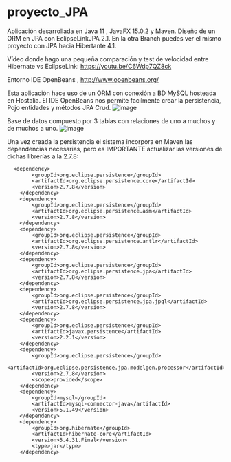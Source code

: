 # proyecto_JPA

Aplicación desarrollada en Java 11 , JavaFX 15.0.2 y Maven.
Diseño de un ORM en JPA con EclipseLinkJPA 2.1.
En la otra Branch puedes ver el mismo proyecto con JPA hacia Hibertante 4.1.

Vídeo donde hago una pequeña comparación y test de velocidad entre Hibernate vs EclipseLink: https://youtu.be/C6Wdp7QZ8ck

Entorno IDE OpenBeans , http://www.openbeans.org/

Esta aplicación hace uso de un ORM con conexión a BD MySQL hosteada en Hostalia. El IDE OpenBeans nos permite facilmente crear la persistencia, Pojo entidades y métodos JPA Crud.
![image](https://user-images.githubusercontent.com/57302177/119737338-04738f80-be77-11eb-974b-5b26784395e0.png)


Base de datos compuesto por 3 tablas con relaciones de uno a muchos y de muchos a uno.
![image](https://user-images.githubusercontent.com/57302177/119736595-db063400-be75-11eb-8660-99ea45b046b5.png)

Una vez creada la persistencia el sistema incorpora en Maven las dependencias necesarias, pero es IMPORTANTE actualizar las versiones de dichas librerías a la 2.7.8:

      <dependency>
            <groupId>org.eclipse.persistence</groupId>
            <artifactId>org.eclipse.persistence.core</artifactId>
            <version>2.7.8</version>
        </dependency>
        <dependency>
            <groupId>org.eclipse.persistence</groupId>
            <artifactId>org.eclipse.persistence.asm</artifactId>
            <version>2.7.8</version>
        </dependency>
        <dependency>
            <groupId>org.eclipse.persistence</groupId>
            <artifactId>org.eclipse.persistence.antlr</artifactId>
            <version>2.7.8</version>
        </dependency>
        <dependency>
            <groupId>org.eclipse.persistence</groupId>
            <artifactId>org.eclipse.persistence.jpa</artifactId>
            <version>2.7.8</version>
        </dependency>
        <dependency>
            <groupId>org.eclipse.persistence</groupId>
            <artifactId>org.eclipse.persistence.jpa.jpql</artifactId>
            <version>2.7.8</version>
        </dependency>
        <dependency>
            <groupId>org.eclipse.persistence</groupId>
            <artifactId>javax.persistence</artifactId>
            <version>2.2.1</version>
        </dependency>
        <dependency>
            <groupId>org.eclipse.persistence</groupId>
            <artifactId>org.eclipse.persistence.jpa.modelgen.processor</artifactId>
            <version>2.7.8</version>
            <scope>provided</scope>
        </dependency>
        <dependency>
            <groupId>mysql</groupId>
            <artifactId>mysql-connector-java</artifactId>
            <version>5.1.49</version>
        </dependency>
        <dependency>
            <groupId>org.hibernate</groupId>
            <artifactId>hibernate-core</artifactId>
            <version>5.4.31.Final</version>
            <type>jar</type>
        </dependency>
